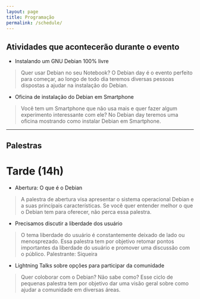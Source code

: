 ```yaml
---
layout: page
title: Programação
permalink: /schedule/
---
```


## Atividades que acontecerão durante o evento

* Instalando um GNU Debian 100% livre
> Quer usar Debian no seu Notebook? O
  Debian day é o evento perfeito para começar, ao longo de todo dia teremos
  diversas pessoas dispostas a ajudar na instalação do Debian.
* Oficina de instalação do Debian em Smartphone
> Você tem um Smartphone que não usa mais e quer fazer algum experimento
  interessante com ele? No Debian day teremos uma oficina mostrando como
  instalar Debian em Smartphone.

---
## Palestras

# Tarde (14h)

* Abertura: O que é o Debian
> A palestra de abertura visa apresentar o sistema operacional Debian e a suas
  princípais características. Se você quer entender melhor o que o Debian
  tem para oferecer, não perca essa palestra.

* Precisamos discutir a liberdade dos usuário
> O tema liberdade do usuário é constantemente deixado de lado ou menosprezado.
  Essa palestra tem por objetivo retomar pontos importantes da liberdade do
  usuário e promover uma discussão com o público. Palestrante: Siqueira

* Lightning Talks sobre opções para participar da comunidade
> Quer coloborar com o Debian? Não sabe como? Esse ciclo de pequenas palestra
  tem por objetivo dar uma visão geral sobre como ajudar a comunidade em
  diversas áreas.
